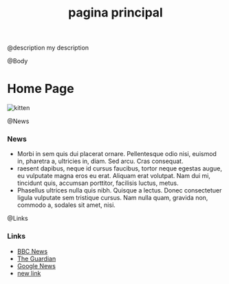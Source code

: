 ﻿---
layout: Home
title: pagina principal
---

@description my description

@Body

Home Page
=====


![kitten](http://placekitten.com/g/1099/150)

@News
### News
* Morbi in sem quis dui placerat ornare. Pellentesque odio nisi, euismod in, pharetra a, ultricies in, diam. Sed arcu. Cras consequat.
* raesent dapibus, neque id cursus faucibus, tortor neque egestas augue, eu vulputate magna eros eu erat. Aliquam erat volutpat. Nam dui mi, tincidunt quis, accumsan porttitor, facilisis luctus, metus.
* Phasellus ultrices nulla quis nibh. Quisque a lectus. Donec consectetuer ligula vulputate sem tristique cursus. Nam nulla quam, gravida non, commodo a, sodales sit amet, nisi.

@Links
### Links
* [BBC News](http://bbc.co.uk/news)
* [The Guardian](http://guardian.co.uk)
* [Google News](http://news.google.com)
* [new link](http://example.com)